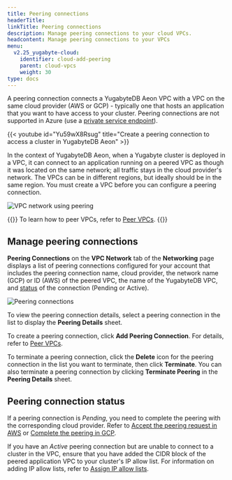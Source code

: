 ```yaml
---
title: Peering connections
headerTitle:
linkTitle: Peering connections
description: Manage peering connections to your cloud VPCs.
headcontent: Manage peering connections to your VPCs
menu:
  v2.25_yugabyte-cloud:
    identifier: cloud-add-peering
    parent: cloud-vpcs
    weight: 30
type: docs
---
```


A peering connection connects a YugabyteDB Aeon VPC with a VPC on the same cloud provider (AWS or GCP) - typically one that hosts an application that you want to have access to your cluster. Peering connections are not supported in Azure (use a [private service endpoint](../cloud-add-endpoint/)).

{{< youtube id="Yu59wX8Rsug" title="Create a peering connection to access a cluster in YugabyteDB Aeon" >}}

In the context of YugabyteDB Aeon, when a Yugabyte cluster is deployed in a VPC, it can connect to an application running on a peered VPC as though it was located on the same network; all traffic stays in the cloud provider's network. The VPCs can be in different regions, but ideally should be in the same region. You must create a VPC before you can configure a peering connection.

![VPC network using peering](/images/yb-cloud/managed-vpc-diagram.png)

{{<lead link="../cloud-add-vpc-aws/">}}
To learn how to peer VPCs, refer to [Peer VPCs](../cloud-add-vpc-aws/).
{{</lead>}}

## Manage peering connections

**Peering Connections** on the **VPC Network** tab of the **Networking** page displays a list of peering connections configured for your account that includes the peering connection name, cloud provider, the network name (GCP) or ID (AWS) of the peered VPC, the name of the YugabyteDB VPC, and [status](#peering-connection-status) of the connection (Pending or Active).

![Peering connections](/images/yb-cloud/cloud-vpc-peering.png)

To view the peering connection details, select a peering connection in the list to display the **Peering Details** sheet.

To create a peering connection, click **Add Peering Connection**. For details, refer to [Peer VPCs](../cloud-add-vpc-aws/).

To terminate a peering connection, click the **Delete** icon for the peering connection in the list you want to terminate, then click **Terminate**. You can also terminate a peering connection by clicking **Terminate Peering** in the **Peering Details** sheet.

## Peering connection status

If a peering connection is _Pending_, you need to complete the peering with the corresponding cloud provider. Refer to [Accept the peering request in AWS](../cloud-add-vpc-aws/#accept-the-peering-request-in-aws) or [Complete the peering in GCP](../cloud-add-vpc-gcp/#complete-the-peering-in-gcp).

If you have an _Active_ peering connection but are unable to connect to a cluster in the VPC, ensure that you have added the CIDR block of the peered application VPC to your cluster's IP allow list. For information on adding IP allow lists, refer to [Assign IP allow lists](../../../cloud-secure-clusters/add-connections/).
